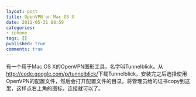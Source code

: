 ```yaml
---
layout: post
title: OpenVPN on Mac OS X
date: 2011-05-31 08:59
categories:
- iphone
tags: []
published: true
comments: true
---
```

有一个用于Mac OS X的OpenVPN图形工具，名字叫Tunnelblick。从<http://code.google.com/p/tunnelblick/>下载Tunnelblick，安装完之后选择使用OpenVPN的配置文件，然后会打开配置文件的目录。将管理员给的证书copy到这里，这样点右上角的图标，连接就可以了。
